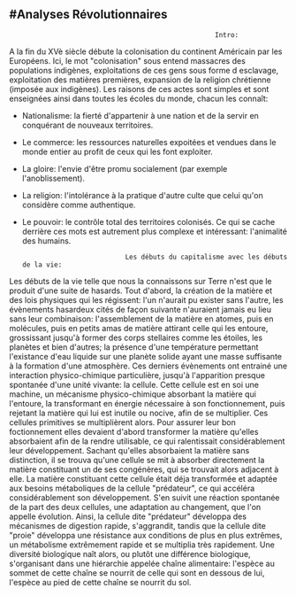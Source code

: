 #Analyses Révolutionnaires
---

                                                        Intro:
                                                        
  A la fin du XVè siècle débute la colonisation du continent Américain par les Européens. Ici, le mot "colonisation"
sous entend massacres des populations indigènes, exploitations de ces gens sous forme d esclavage, exploitation des
matières premières, expansion de la religion chrétienne (imposée aux indigènes). Les raisons de ces actes sont simples 
et sont enseignées ainsi dans toutes les écoles du monde, chacun les connaît:

  * Nationalisme: la fierté d'appartenir à une nation et de la servir en conquérant de 
nouveaux territoires.
  * Le commerce: les ressources naturelles expoitées et vendues dans le monde entier au profit de ceux qui les font
exploiter.
  * La gloire: l'envie d'être promu socialement (par exemple l'anoblissement).
  * La religion: l'intolérance à la pratique d'autre culte que celui qu'on considère comme authentique.
  * Le pouvoir: le contrôle total des territoires colonisés.
Ce qui se cache derrière ces mots est autrement plus complexe et intéressant: l'animalité des humains.  

                                  Les débuts du capitalisme avec les débuts de la vie:
                                                
  Les débuts de la vie telle que nous la connaissons sur Terre n'est que le produit d'une suite de hasards.
Tout d'abord, la création de la matière et des lois physiques qui les régissent: l'un n'aurait pu exister sans l'autre,
les évènements hasardeux cités de façon suivante n'auraient jamais eu lieu sans leur combinaison: l'assemblement
de la matière en atomes, puis en molécules, puis en petits amas de matière attirant celle qui les entoure, grossissant
jusqu'à former des corps stellaires comme les étoiles, les planètes et bien d'autres; la présence d'une température
permettant l'existance d'eau liquide sur une planète solide ayant une masse suffisante à la formation d'une atmosphère.
  Ces derniers évènements ont entrainé une interaction physico-chimique particulière, jusqu'à l'apparition presque
spontanée d'une unité vivante: la cellule. Cette cellule est en soi une machine, un mécanisme physico-chimique absorbant
la matière qui l'entoure, la transformant en énergie nécessaire à son fonctionnement, puis rejetant la matière qui lui est inutile ou nocive, afin de se multiplier. Ces cellules primitives se multiplièrent alors. Pour assurer leur bon foctionnement elles devaient d'abord transformer la matière qu'elles absorbaient afin de la rendre utilisable, ce qui ralentissait considérablement leur développement. Sachant qu'elles absorbaient la matière sans distinction, il se trouva qu'une cellule se mit à absorber directement la matière constituant un de ses congénères, qui se trouvait alors adjacent à elle. La matière constituant cette cellule était déja transformée et adaptée aux besoins métaboliques de la cellule "prédateur", ce qui accéléra considérablement son développement. S'en suivit une réaction spontanée de la part des deux cellules, une adaptation au changement, que l'on appelle évolution. Ainsi, la cellule dite "prédateur" développa des mécanismes de digestion rapide, s'aggrandit, tandis que la cellule dite "proie" développa une résistance aux conditions de plus en plus extrêmes, un métabolisme extrêmement rapide et se multiplia très rapidement.
  Une diversité biologique naît alors, ou plutôt une différence biologique, s'organisant dans une hiérarchie appelée chaîne alimentaire: l'espèce au sommet de cette chaîne se nourrit de celle qui sont en dessous de lui, l'espèce au pied de cette chaîne se nourrit du sol.
